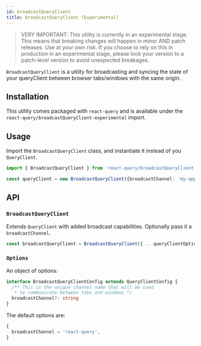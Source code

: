 ```yaml
---
id: broadcastQueryClient
title: broadcastQueryClient (Experimental)
---
```


> VERY IMPORTANT: This utility is currently in an experimental stage. This means that breaking changes will happen in minor AND patch releases. Use at your own risk. If you choose to rely on this in production in an experimental stage, please lock your version to a patch-level version to avoid unexpected breakages.

`BroadcastQueryClient` is a utility for broadcasting and syncing the state of your queryClient between browser tabs/windows with the same origin.

## Installation

This utility comes packaged with `react-query` and is available under the `react-query/broadcastQueryClient-experimental` import.

## Usage

Import the `BroadcastQueryClient` class, and instantiate it instead of you `QueryClient`.

```ts
import { BroadcastQueryClient } from 'react-query/broadcastQueryClient-experimental'

const queryClient = new BroadcastQueryClient({broadcastChannel: 'my-app'})
```

## API

### `BroadcastQueryClient`

Extends `QueryClient` with added broadcast capabilities. Optionally pass it a `broadcastChannel`.

```ts
const broadcastQueryClient = BroadcastQueryClient({ ...queryClientOptions, broadcastChannel })
```

### `Options`

An object of options:

```ts
interface BroadcastQueryClientConfig extends QueryClientConfig {
  /** This is the unique channel name that will be used
   * to communicate between tabs and windows */
  broadcastChannel?: string
}
```

The default options are:

```ts
{
  broadcastChannel = 'react-query',
}
```
